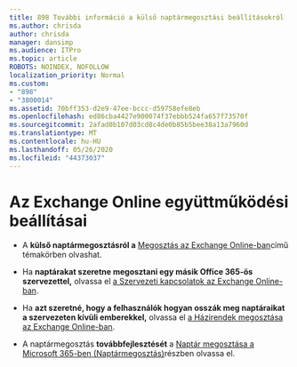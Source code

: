 ```yaml
---
title: 898 További információ a külső naptármegosztási beállításokról
ms.author: chrisda
author: chrisda
manager: dansimp
ms.audience: ITPro
ms.topic: article
ROBOTS: NOINDEX, NOFOLLOW
localization_priority: Normal
ms.custom:
- "898"
- "3800014"
ms.assetid: 70bff353-d2e9-47ee-bccc-d59758efe8eb
ms.openlocfilehash: ed86cba4427e900074f37ebbb524fa657f73570f
ms.sourcegitcommit: 2afad0b107d03cd8c4de0b85b5bee38a13a7960d
ms.translationtype: MT
ms.contentlocale: hu-HU
ms.lasthandoff: 05/26/2020
ms.locfileid: "44373037"
---
```

# <a name="exchange-online-collaboration-options"></a>Az Exchange Online együttműködési beállításai

- A **külső naptármegosztásról a** [Megosztás az Exchange Online-ban](https://technet.microsoft.com/library/jj916670%28v=exchg.150%29.aspx)című témakörben olvashat.

- Ha **naptárakat szeretne megosztani egy másik Office 365-ös szervezettel,** olvassa el [a Szervezeti kapcsolatok az Exchange Online-ban](https://technet.microsoft.com/library/jj916658%28v=exchg.150%29.aspx).

- Ha **azt szeretné, hogy a felhasználók hogyan osszák meg naptáraikat a szervezeten kívüli emberekkel,** olvassa el [a Házirendek megosztása az Exchange Online-ban](https://technet.microsoft.com/library/jj916673%28v=exchg.150%29.aspx).

- A naptármegosztás **továbbfejlesztését** a [Naptár megosztása a Microsoft 365-ben (Naptármegosztás)](https://support.office.com/article/calendar-sharing-in-microsoft-365-b576ecc3-0945-4d75-85f1-5efafb8a37b4)részben olvassa el.
